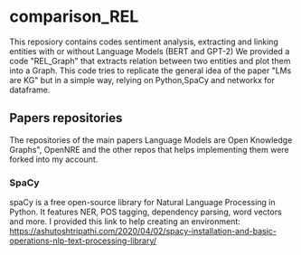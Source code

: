 # comparison_REL
This reposiory contains codes sentiment analysis, extracting and linking entities with or without Language Models (BERT and GPT-2)
We provided a code "REL_Graph" that extracts relation between two entities and plot them into a Graph. This code tries to replicate the general idea of the paper "LMs are KG" but in a simple way, relying on Python,SpaCy and networkx for dataframe.
## Papers repositories
The repositories of the main papers Language Models are Open Knowledge Graphs", OpenNRE and the other repos that helps implementing them were forked into my account.
### SpaCy
spaCy is a free open-source library for Natural Language Processing in Python. It features NER, POS tagging, dependency parsing, word vectors and more. I provided this link to help creating an environment: https://ashutoshtripathi.com/2020/04/02/spacy-installation-and-basic-operations-nlp-text-processing-library/
